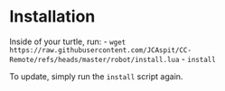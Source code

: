 # Installation
Inside of your turtle, run:
    - ```wget https://raw.githubusercontent.com/JCAspit/CC-Remote/refs/heads/master/robot/install.lua```
    - ```install```

To update, simply run the ```install``` script again.
